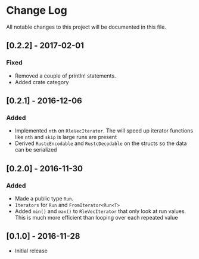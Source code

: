 # Change Log
All notable changes to this project will be documented in this file.

## [0.2.2] - 2017-02-01
### Fixed
* Removed a couple of println! statements.
* Added crate category

## [0.2.1] - 2016-12-06
### Added
* Implemented `nth` on `RleVecIterator`. The will speed up iterator functions like
  `nth` and `skip` is large runs are present
* Derived `RustcEncodable` and `RustcDecodable` on the structs so the data can be serialized

## [0.2.0] - 2016-11-30
### Added
* Made a public type `Run`.
* `Iterators` for `Run` and `FromIterator<Run<T>`
* Added `min()` and `max()` to `RleVecIterator` that only look at run values.
  This is much more efficient than looping over each repeated value

## [0.1.0] - 2016-11-28
- Initial release

